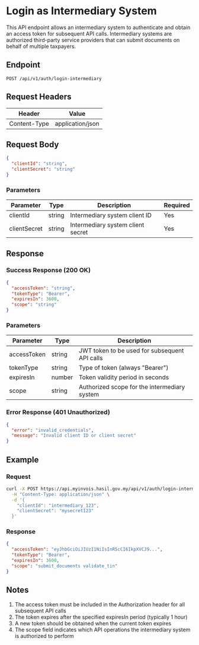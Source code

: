 # Login as Intermediary System

This API endpoint allows an intermediary system to authenticate and obtain an access token for subsequent API calls. Intermediary systems are authorized third-party service providers that can submit documents on behalf of multiple taxpayers.

## Endpoint

```
POST /api/v1/auth/login-intermediary
```

## Request Headers

| Header | Value |
|--------|-------|
| Content-Type | application/json |

## Request Body

```json
{
  "clientId": "string",
  "clientSecret": "string"
}
```

### Parameters

| Parameter | Type | Description | Required |
|-----------|------|-------------|-----------|
| clientId | string | Intermediary system client ID | Yes |
| clientSecret | string | Intermediary system client secret | Yes |

## Response

### Success Response (200 OK)

```json
{
  "accessToken": "string",
  "tokenType": "Bearer",
  "expiresIn": 3600,
  "scope": "string"
}
```

### Parameters

| Parameter | Type | Description |
|-----------|------|-------------|
| accessToken | string | JWT token to be used for subsequent API calls |
| tokenType | string | Type of token (always "Bearer") |
| expiresIn | number | Token validity period in seconds |
| scope | string | Authorized scope for the intermediary system |

### Error Response (401 Unauthorized)

```json
{
  "error": "invalid_credentials",
  "message": "Invalid client ID or client secret"
}
```

## Example

### Request

```bash
curl -X POST https://api.myinvois.hasil.gov.my/api/v1/auth/login-intermediary \
  -H "Content-Type: application/json" \
  -d '{
    "clientId": "intermediary_123",
    "clientSecret": "mysecret123"
  }'
```

### Response

```json
{
  "accessToken": "eyJhbGciOiJIUzI1NiIsInR5cCI6IkpXVCJ9...",
  "tokenType": "Bearer",
  "expiresIn": 3600,
  "scope": "submit_documents validate_tin"
}
```

## Notes

1. The access token must be included in the Authorization header for all subsequent API calls
2. The token expires after the specified expiresIn period (typically 1 hour)
3. A new token should be obtained when the current token expires
4. The scope field indicates which API operations the intermediary system is authorized to perform 